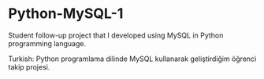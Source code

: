 # Python-MySQL-1
Student follow-up project that I developed using MySQL in Python programming language.

Turkish: Python programlama dilinde MySQL kullanarak geliştirdiğim öğrenci takip projesi.
